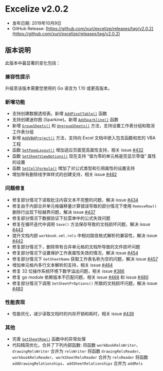 # Excelize v2.0.2

* 发布日期: 2019年10月9日
* GitHub Release: [https://github.com/xuri/excelize/releases/tag/v2.0.2](https://github.com/xuri/excelize/releases/tag/v2.0.2)

## 版本说明

此版本中最显著的变化包括：

### 兼容性提示

升级至该版本需要您使用的 Go 语言为 1.10 或更高版本。

### 新增功能

* 支持创建数据透视表。新增 [`AddPivotTable()`](https://pkg.go.dev/github.com/xuri/excelize/v2@v2.0.2#File.AddPivotTable) 函数
* 支持创建迷你图 (Sparkine)。新增 [`AddSparkline()`](https://pkg.go.dev/github.com/xuri/excelize/v2@v2.0.2#File.AddSparkline) 函数
* 新增 [`GroupSheets()`](https://pkg.go.dev/github.com/xuri/excelize/v2@v2.0.2#File.GroupSheets) 和 [`UngroupSheets()`](https://pkg.go.dev/github.com/xuri/excelize/v2@v2.0.2#File.UngroupSheets) 方法，支持设置工作表分组和取消工作表分组
* 新增 [`AddVBAProject()`](https://pkg.go.dev/github.com/xuri/excelize/v2@v2.0.2#File.AddVBAProject) 方法，支持向 Excel 文档中嵌入包含函数和宏的 VBA 工程
* 函数 [`SetPageLayout()`](https://pkg.go.dev/github.com/xuri/excelize/v2@v2.0.2#File.SetPageLayout) 增加适应页面宽高属性支持，相关 issue [#432](https://github.com/xuri/excelize/issues/432)
* 函数 [`SetSheetViewOptions()`](https://pkg.go.dev/github.com/xuri/excelize/v2@v2.0.2#File.SetSheetViewOptions) 现在支持 “值为零的单元格是否显示零值” 属性的设置
* 函数 [`SetCellFormula()`](https://pkg.go.dev/github.com/xuri/excelize/v2@v2.0.2#File.SetCellFormula) 增加了对公式类型和引用属性的设置支持
* 增加带有删除线字体样式的创建支持，相关 issue [#482](https://github.com/xuri/excelize/issues/482)

### 问题修复

* 修复部分情况下读取批注内容文本不完整的问题，解决 issue [#434](https://github.com/xuri/excelize/issues/434)
* 修复由于内部合并单元格偏移量计算错误导致的部分情况下使用 `RemoveRow()` 删除行出现下标越界问题，解决 issue [#437](https://github.com/xuri/excelize/issues/437)
* 修复部分情况下数据验证下拉菜单中的公式失效问题
* 修复在循环迭代中调用 `Save()` 方法保存导致的文档损坏问题，解决 issue [#443](https://github.com/xuri/excelize/issues/443)
* 提升文档内部 `workbook.xml.rels` 中相对路径格式解析的兼容性，解决 issue [#442](https://github.com/xuri/excelize/issues/442)
* 修复部分情况下，删除带有合并单元格的文档所导致的文件损坏问题
* 修复部分情况下设置保护工作表属性失效的情况，解决 issue [#454](https://github.com/xuri/excelize/issues/454)
* 修复部分情况下 `GetSheetName` 获取工作表名称为空的问题，解决 issue [#457](https://github.com/xuri/excelize/issues/457)
* 增加单元格内多行文本解析的支持，相关 issue [#464](https://github.com/xuri/excelize/issues/464)
* 修复 32 位操作系统环境下数字溢出问题，相关 issue [#386](https://github.com/xuri/excelize/issues/386)
* 修复 go module 依赖版本不匹配问题，相关 issue [#466](https://github.com/xuri/excelize/issues/466) 和 issue [#480](https://github.com/xuri/excelize/issues/480)
* 修复部分情况下调用 `SetSheetPrOptions()` 所致的文档损坏问题，解决 issue [#483](https://github.com/xuri/excelize/issues/483)

### 性能表现

* 性能优化，减少读取文档时的内存开销和耗时，相关 issue [#439](https://github.com/xuri/excelize/issues/439)

### 其他

* 完善 [`SetSheetRow()`](https://pkg.go.dev/github.com/xuri/excelize/v2@v2.0.2#File.SetSheetRow) 函数中的异常处理
* 代码精简优化，合并了下列内部函数:
将函数 `workBookRelsWriter`、`drawingRelsWriter` 合并为 `relsWriter`
将函数 `drawingRelsReader`、`workbookRelsReader`、`workSheetRelsReader` 合并为 `relsReader`
将函数 `addDrawingRelationships`、`addSheetRelationships` 合并为 `addRels`
